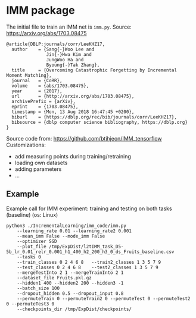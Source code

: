 # IMM package

The initial file to train an IMM net is `imm.py`. Source: https://arxiv.org/abs/1703.08475

```
@article{DBLP:journals/corr/LeeKHZ17,
  author    = {Sang{-}Woo Lee and
               Jin{-}Hwa Kim and
               JungWoo Ha and
               Byoung{-}Tak Zhang},
  title     = {Overcoming Catastrophic Forgetting by Incremental Moment Matching},
  journal   = {CoRR},
  volume    = {abs/1703.08475},
  year      = {2017},
  url       = {http://arxiv.org/abs/1703.08475},
  archivePrefix = {arXiv},
  eprint    = {1703.08475},
  timestamp = {Mon, 13 Aug 2018 16:47:45 +0200},
  biburl    = {https://dblp.org/rec/bib/journals/corr/LeeKHZ17},
  bibsource = {dblp computer science bibliography, https://dblp.org}
}
```

Source code from: https://github.com/btjhjeon/IMM_tensorflow
Customizations:
 * add measuring points during training/retraining
 * loading own datasets
 * adding parameters
 * ...
 
## Example

Example call for IMM experiment: training and testing on both tasks (baseline) (os: Linux) 

```
python3 ./IncrementalLearning/imm_code/imm.py 
	--learning_rate 0.01 --learning_rate2 0.001 
	--mean_imm False --mode_imm False 
	--optimizer SGD 
	--plot_file /tmp/ExpDist/l2tIMM_task_D5-5b_lr_0.01_relr_0.001_h1_400_h2_200_h3_0_ds_Fruits_baseline.csv 
	--tasks 0 
	--train_classes 0 2 4 6 8	--train2_classes 1 3 5 7 9 
	--test_classes 0 2 4 6 8 	--test2_classes 1 3 5 7 9 
	--mergeTestInto 2 1 --mergeTrainInto 2 1 
	--dataset_file Fruits.pkl.gz 
	--hidden1 400 --hidden2 200 --hidden3 -1 
	--batch_size 100 
	--dropout_hidden 0.5 --dropout_input 0.8 
	--permuteTrain 0 --permuteTrain2 0 --permuteTest 0 --permuteTest2 0 --permuteTest3 0 
	--checkpoints_dir /tmp/ExpDist/checkpoints/
```